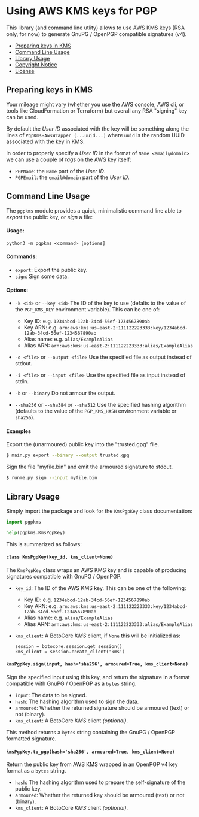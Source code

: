 Using AWS KMS keys for PGP
==========================

This library (and command line utlity) allows to use AWS KMS keys (RSA only,
for now) to generate GnuPG / OpenPGP compatible signatures (v4).

* [Preparing keys in KMS](#preparing-keys-in-kms)
* [Command Line Usage](#command-line-usage)
* [Library Usage](#library-usage)
* [Copyright Notice](NOTICE.md)
* [License](LICENSE.md)



Preparing keys in KMS
---------------------

Your mileage might vary (whether you use the AWS console, AWS cli, or tools like
CloudFormation or Terraform) but overall any RSA "signing" key can be used.

By default the _User ID_ associated with the key will be something along the
lines of `PgpKms-AwsWrapper (...uuid...)` where `uuid` is the random UUID
associated with the key in KMS.

In order to properly specify a _User ID_ in the format of `Name <email@domain>`
we can use a couple of _tags_ on the AWS key itself:

* `PGPName`: the `Name` part of the _User ID_.
* `PGPEmail`: the `email@domain` part of the _User ID_.



Command Line Usage
------------------

The `pgpkms` module provides a quick, minimalistic command line able to
_export_ the public key, or _sign_ a file:

#### Usage:

`python3 -m pgpkms <command> [options]`

#### Commands:

* `export`: Export the public key.
* `sign`: Sign some data.

#### Options:

* `-k <id>` or `--key <id>`
  The ID of the key to use (defalts to the value of the `PGP_KMS_KEY` environment variable).
  This can be one of:
  * Key ID: e.g. `1234abcd-12ab-34cd-56ef-1234567890ab`
  * Key ARN: e.g. `arn:aws:kms:us-east-2:111122223333:key/1234abcd-12ab-34cd-56ef-1234567890ab`
  * Alias name: e.g. `alias/ExampleAlias`
  * Alias ARN: `arn:aws:kms:us-east-2:111122223333:alias/ExampleAlias`

* `-o <file>` or `--output <file>`
  Use the specified file as output instead of stdout.

* `-i <file>` or `--input <file>`
  Use the specified file as input instead of stdin.

* `-b` or `--binary`
  Do not armour the output.

* `--sha256` or `--sha384` or `--sha512`
  Use the specified hashing algorithm (defaults to the value of the `PGP_KMS_HASH` environment variable or `sha256`).

#### Examples

Export the (unarmoured) public key into the "trusted.gpg" file.

```bash
$ main.py export --binary --output trusted.gpg
```

Sign the file "myfile.bin" and emit the armoured signature to stdout.

```bash
$ runme.py sign --input myfile.bin
```



Library Usage
-------------

Simply import the package and look for the `KmsPgpKey` class documentation:

```python
import pgpkms

help(pgpkms.KmsPgpKey)
```

This is summarized as follows:

#### `class KmsPgpKey(key_id, kms_client=None)`

The `KmsPgpKey` class wraps an AWS KMS key and is capable of producing
signatures compatible with GnuPG / OpenPGP.

* `key_id`: The ID of the AWS KMS key. This can be one of the following:
  * Key ID: e.g. `1234abcd-12ab-34cd-56ef-1234567890ab`
  * Key ARN: e.g. `arn:aws:kms:us-east-2:111122223333:key/1234abcd-12ab-34cd-56ef-1234567890ab`
  * Alias name: e.g. `alias/ExampleAlias`
  * Alias ARN: `arn:aws:kms:us-east-2:111122223333:alias/ExampleAlias`

* `kms_client`: A BotoCore _KMS_ client, if `None` this will be initialized as:
  ```
  session = botocore.session.get_session()
  kms_client = session.create_client('kms')
  ```

#### `kmsPgpKey.sign(input, hash='sha256', armoured=True, kms_client=None)`

Sign the specified input using this key, and return the signature in a format
compatible with GnuPG / OpenPGP as a `bytes` string.

* `input`: The data to be signed.
* `hash`: The hashing algorithm used to sign the data.
* `armoured`: Whether the returned signature should be armoured (text) or not (binary).
* `kms_client`: A BotoCore _KMS_ client _(optional)_.

This method returns a `bytes` string containing the GnuPG / OpenPGP formatted
signature.

#### `kmsPgpKey.to_pgp(hash='sha256', armoured=True, kms_client=None)`

Return the public key from AWS KMS wrapped in an OpenPGP v4 key format as a
`bytes` string.

* `hash`: The hashing algorithm used to prepare the self-signature of the public key.
* `armoured`: Whether the returned key should be armoured (text) or not (binary).
* `kms_client`: A BotoCore _KMS_ client _(optional)_.
